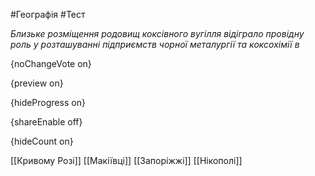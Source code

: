 #Географія #Тест

*Близьке розміщення родовищ коксівного вугілля відіграло провідну роль у розташуванні підприємств чорної металургії та коксохімії в*

{noChangeVote on}

{preview on}

{hideProgress on}

{shareEnable off}

{hideCount on}

[[Кривому Розі]]
[[Макіївці]]
[[Запоріжжі]]
[[Нікополі]]
